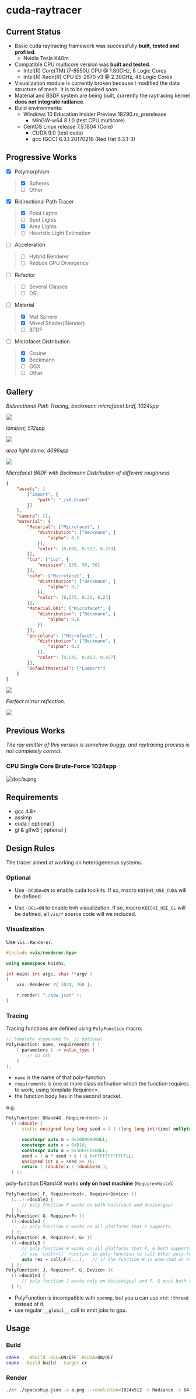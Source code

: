 # cuda-raytracer

## Current Status

* Basic cuda raytracing framework was successfully **built, tested and profiled**.
	* Nvidia Tesla K40m
* Compatible CPU multicore version was **built and tested**.
	* Intel(R) Core(TM) i7-8550U CPU @ 1.80GHz, 8 Logic Cores
	* Intel(R) Xeon(R) CPU E5-2670 v3 @ 2.30GHz, 48 Logic Cores
* Visualization module is currently broken because I modified the data structure of mesh. It is to be repaired soon.
* Material and BSDF system are being built, currently the raytracing kernel **does not integrate radiance**.
* Build environments:
	* Windows 10 Education Insider Preview 18290.rs_prerelease
		* MinGW-w64 8.1.0 (test CPU multicore)
	* CentOS Linux release 7.5.1804 (Core)
		* CUDA 9.0 (test cuda)
		* gcc (GCC) 6.3.1 20170216 (Red Hat 6.3.1-3)

## Progressive Works

- [X] Polymorphism
> - [X] Spheres
> - [ ] Other
- [X] Bidirectional Path Tracer
> - [X] Point Lights
> - [ ] Spot Lights
> - [X] Area Lights
> - [ ] Heuristic Light Estimation 
- [ ] Acceleration
> - [ ] Hybrid Renderer
> - [ ] Reduce GPU Divergency
- [ ] Refactor
> - [ ] Several Classes 
> - [ ] DSL
- [ ] Material
> - [X] Mat Sphere
> - [X] Mixed Shader(Blender)
> - [ ] BTDF
- [ ] Microfacet Distribution
> - [X] Cosine
> - [X] Beckmann
> - [ ] GGX
> - [ ] Other

## Gallery

*Bidirectional Path Tracing, beckmann microfacet brdf, 1024spp*

![](doc/sphere.png)

*lambert, 512spp*

![](doc/lambert_512.png)

*area light demo, 4096spp*

![](doc/area.png)

*Microfacet BRDF with Beckmann Distribution of different roughness*

```json
{
	"assets": [
		["import", {
			"path": "./x6.blend"
		}]
	],
	"camera": [],
	"material": {
		"Material": ["Microfacet", {
			"distribution": ["Beckmann", {
				"alpha": 0.5
			}],
			"color": [0.608, 0.522, 0.333]
		}],
		"luz": ["Luz", {
			"emission": [50, 50, 50]
		}],
		"cafe": ["Microfacet", {
			"distribution": ["Beckmann", {
				"alpha": 0.1
			}],
			"color": [0.275, 0.25, 0.23]
		}],
		"Material.001": ["Microfacet", {
			"distribution": ["Beckmann", {
				"alpha": 0.6
			}]
		}],
		"porcelana": ["Microfacet", {
			"distribution": ["Beckmann", {
				"alpha": 0.3
			}],
			"color": [0.545, 0.463, 0.427]
		}],
		"DefaultMaterial": ["Lambert"]
	}
}
```

![](doc/coffe.png)

*Perfect mirror reflection.*

![](doc/h.png)

## Previous Works

*The ray emitter of this version is somehow buggy, and raytracing process is not completely correct.*

### CPU Single Core Brute-Force 1024spp

![doc/a.png](doc/a.png)

## Requirements

* gcc 4.8+
* assimp
* cuda [ optional ]
* gl & glfw3 [ optional ]

## Design Rules

The tracer aimed at working on heterogeneous systems.

### Optional

* Use `-DCUDA=ON` to enable cuda toolkits. If so, macro `KOISHI_USE_CUDA` will be defined.

* Use `-DGL=ON` to enable bvh visualization. If so, macro `KOISHI_USE_GL` will be defined, all `vis/*` source code will we included. 

### Visualization

Use `vis::Renderer`.

```cpp
#include <vis/renderer.hpp>

using namespace koishi;

int main( int argc, char **argv )
{
	vis::Renderer r{ 1024, 768 };

	r.render( "./cow.json" );
}

```

### Tracing

Tracing functions are defined using `PolyFunction` macro:

```cpp
// template <typename T>  // optional
PolyFunction( name, requirements ) (
	( parameters ) -> value_type {
		// do sth
	}
);
```

* `name` is the name of that poly-function.
* `requirements` is one or more class defination which the function requires to work, using template Require<>.
* the function body lies in the second bracket.

e.g.

```cpp
PolyFunction( DRand48, Require<Host> )(
  ()->double {
	  static unsigned long long seed = ( ( (long long int)time( nullptr ) ) << 16 ) | ::rand();

	  constexpr auto m = 0x100000000LL;
	  constexpr auto c = 0xB16;
	  constexpr auto a = 0x5DEECE66DLL;
	  seed = ( a * seed + c ) & 0xFFFFFFFFFFFFLL;
	  unsigned int x = seed >> 16;
	  return ( (double)x / (double)m );
  } );
```

poly-function DRand48 works **only on host machine** (`Require<Host>`).

```cpp
PolyFunction( F, Require<Host>, Require<Device> )(
  (...)->double3 {
	  // poly-function F works on both host(cpu) and device(gpu).
  } );
PolyFunction( G, Require<F> )(
  ()->double3 {
	  // poly-function G works on all platforms that F supports.
  } );
PolyFunction( H, Require<F, G> )(
  ()->double3 {
	  // poly-function H works on all platforms that F, G both supports.
	  // use `call<>()` function in poly-function to call other poly-functions
	  auto res = call<F>(...);	 // if the function H is executed on host, that's a host call, otherwise a device call.
  } );
PolyFunction( J, Require<F, G, Device> )(
  ()->double3 {
	  // poly-function J works only on device(gpu) and F, G must both support gpu, or it leads to a compile error.
  } );
```

* PolyFunction is incompatible with `openmp`, but you u can use `std::thread` instead of it.
* use regular `__global__` call to emit jobs to gpu.

## Usage

### Build

```bash
cmake . -Bbuild -DGL=ON/OFF -DCUDA=ON/OFF
cmake --build build --target cr
```

### Render

```bash
./cr ./spaceship.json -o a.png --resolution=1024x512 -k Radiance -s 64
```
